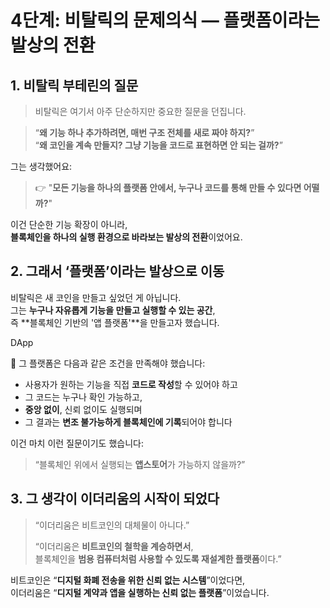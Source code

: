 # 4단계: **비탈릭의 문제의식** — 플랫폼이라는 발상의 전환

## 1. 비탈릭 부테린의 질문

> 비탈릭은 여기서 아주 단순하지만 중요한 질문을 던집니다.

> “**왜 기능 하나 추가하려면, 매번 구조 전체를 새로 짜야 하지?**”  
> “**왜 코인을 계속 만들지? 그냥 기능을 코드로 표현하면 안 되는 걸까?**”

그는 생각했어요:

> 👉 "**모든 기능을 하나의 플랫폼 안에서, 누구나 코드를 통해 만들 수 있다면 어떨까?**"

이건 단순한 기능 확장이 아니라,  
**블록체인을 하나의 실행 환경으로 바라보는 발상의 전환**이었어요.

## 2. 그래서 ‘플랫폼’이라는 발상으로 이동

비탈릭은 새 코인을 만들고 싶었던 게 아닙니다.  
그는 **누구나 자유롭게 기능을 만들고 실행할 수 있는 공간**,  
즉 **블록체인 기반의 '앱 플랫폼'**을 만들고자 했습니다.

DApp

📌 그 플랫폼은 다음과 같은 조건을 만족해야 했습니다:

- 사용자가 원하는 기능을 직접 **코드로 작성**할 수 있어야 하고
- 그 코드는 누구나 확인 가능하고,
- **중앙 없이**, 신뢰 없이도 실행되며
- 그 결과는 **변조 불가능하게 블록체인에 기록**되어야 합니다

이건 마치 이런 질문이기도 했습니다:

> “블록체인 위에서 실행되는 **앱스토어**가 가능하지 않을까?”

## 3. 그 생각이 이더리움의 시작이 되었다

> “이더리움은 비트코인의 대체물이 아니다.”
>
> “이더리움은 **비트코인의 철학을 계승하면서**,  
> 블록체인을 **범용 컴퓨터처럼 사용할 수 있도록 재설계한 플랫폼**이다.”

비트코인은 “**디지털 화폐 전송을 위한 신뢰 없는 시스템**”이었다면,  
이더리움은 “**디지털 계약과 앱을 실행하는 신뢰 없는 플랫폼**”이었습니다.
